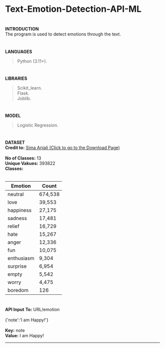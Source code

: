 # Text-Emotion-Detection-API-ML
#
**INTRODUCTION<br>**
The program is used to detect emotions through the text.<br>
#
**LANGUAGES**
> Python (3.11+).
#
**LIBRARIES**
> Scikit_learn.<br>
> Flask.<br>
> Joblib.<br>
#
**MODEL**
> Logistic Regression.
#
**DATASET<br>**
<b>Credit to:</b>
<a href="https://www.kaggle.com/datasets/simaanjali/emotion-analysis-based-on-text"> Sima Anjali (Click to go to the Download Page) </a><br><br>
<b>No of Classes:</b> 13<br>
<b>Unique Vakues:</b> 393822<br>
<b>Classes:</b> <br><br>

| **Emotion**    | **Count** |
|----------------|-----------|
| neutral        | 674,538   |
| love           | 39,553    |
| happiness      | 27,175    |
| sadness        | 17,481    |
| relief         | 16,729    |
| hate           | 15,267    |
| anger          | 12,336    |
| fun            | 10,075    |
| enthusiasm     | 9,304     |
| surprise       | 6,954     |
| empty          | 5,542     |
| worry          | 4,475     |
| boredom        | 126       |
#
**API Input**
<b>To:</b> URL/emotion<br><br>
{'note':'I am Happy!'}<br><br>
<b>Key:</b> note<br>
<b>Value:</b> I am Happy!<br>

<hr>

